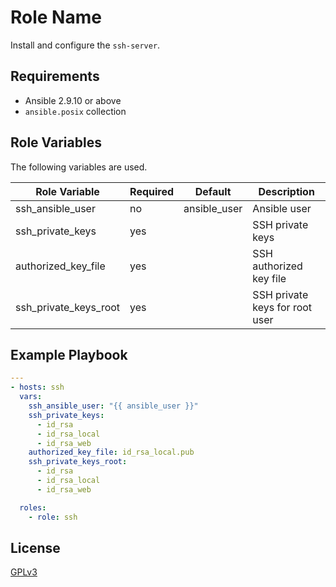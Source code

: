 Role Name
=========

Install and configure the `ssh-server`.

Requirements
------------

- Ansible 2.9.10 or above
- `ansible.posix` collection

Role Variables
--------------

The following variables are used.

Role Variable | Required | Default | Description
------------- | -------- | ------- | ----------
ssh_ansible_user | no | ansible_user | Ansible user
ssh_private_keys | yes | | SSH private keys
authorized_key_file | yes | | SSH authorized key file
ssh_private_keys_root | yes | | SSH private keys for root user

Example Playbook
----------------

```yml
---
- hosts: ssh
  vars:
    ssh_ansible_user: "{{ ansible_user }}"
    ssh_private_keys:
      - id_rsa
      - id_rsa_local
      - id_rsa_web
    authorized_key_file: id_rsa_local.pub
    ssh_private_keys_root:
      - id_rsa
      - id_rsa_local
      - id_rsa_web

  roles:
    - role: ssh
```

License
-------

[GPLv3](LICENSE)
